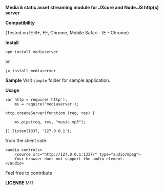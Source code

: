 **Media & static asset streaming module for JXcore and Node.JS http(s) server**


**Compatibility**

(Tested on IE 6+, FF, Chrome, Mobile Safari - IE - Chrome)


**Install**

```npm install mediaserver```

or

```jx install mediaserver```


**Sample**
Visit `sample` folder for sample application.


**Usage**


```
var http = require('http'),
    ms = require('mediaserver');

http.createServer(function (req, res) {

    ms.pipe(req, res, "music.mp3");

}).listen(1337, '127.0.0.1');
```

from the client side

```
<audio controls>
    <source src="http://127.0.0.1:1337/" type="audio/mpeg">
    Your browser does not support the audio element.
</audio>
```

Feel free to contribute

**LICENSE**
MIT
